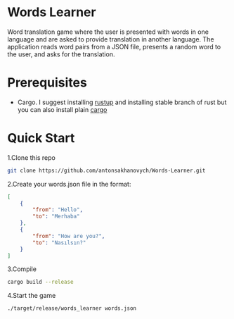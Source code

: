 # Words Learner

Word translation game where the user is presented with words in one
language and are asked to provide translation in another language. The
application reads word pairs from a JSON file, presents a random word to
the user, and asks for the translation.

# Prerequisites

-   Cargo. I suggest installing [rustup](https://rustup.rs/) and
    installing stable branch of rust but you can also install plain
    [cargo](https://doc.rust-lang.org/cargo/getting-started/installation.html)

# Quick Start

1.Clone this repo

``` {.bash org-language="sh"}
git clone https://github.com/antonsakhanovych/Words-Learner.git
```

2.Create your words.json file in the format:

``` json
[
    {
        "from": "Hello",
        "to": "Merhaba"
    },
    {
        "from": "How are you?",
        "to": "Nasılsın?"
    }
]
```

3.Compile

``` bash
cargo build --release
```

4.Start the game

``` bash
./target/release/words_learner words.json
```
